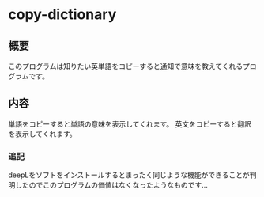 # copy-dictionary
## 概要
このプログラムは知りたい英単語をコピーすると通知で意味を教えてくれるプログラムです。

## 内容
単語をコピーすると単語の意味を表示してくれます。
英文をコピーすると翻訳を表示してくれます。

### 追記
deepLをソフトをインストールするとまったく同じような機能ができることが判明したのでこのプログラムの価値はなくなったようなものです…

